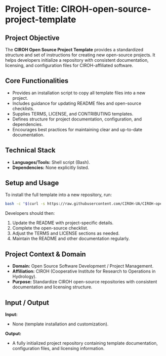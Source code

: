 # Project Title: **CIROH-open-source-project-template**

## Project Objective  
The **CIROH Open Source Project Template** provides a standardized structure and set of instructions for creating new open-source projects. It helps developers initialize a repository with consistent documentation, licensing, and configuration files for CIROH-affiliated software.

## Core Functionalities  
- Provides an installation script to copy all template files into a new project.  
- Includes guidance for updating README files and open-source checklists.  
- Supplies TERMS, LICENSE, and CONTRIBUTING templates.  
- Defines structure for project documentation, configuration, and dependencies.  
- Encourages best practices for maintaining clear and up-to-date documentation.  

## Technical Stack  
- **Languages/Tools:** Shell script (Bash).  
- **Dependencies:** None explicitly listed.  

## Setup and Usage  
To install the full template into a new repository, run:  
```bash
bash -c "$(curl -s https://raw.githubusercontent.com/CIROH-UA/CIROH-open-source-project-template/main/open_source_template.sh)"
```  
Developers should then:  
1. Update the README with project-specific details.  
2. Complete the open-source checklist.  
3. Adjust the TERMS and LICENSE sections as needed.  
4. Maintain the README and other documentation regularly.  

## Project Context & Domain  
- **Domain:** Open Source Software Development / Project Management.  
- **Affiliation:** CIROH (Cooperative Institute for Research to Operations in Hydrology).  
- **Purpose:** Standardize CIROH open-source repositories with consistent documentation and licensing structure.  

## Input / Output  
**Input:**  
- None (template installation and customization).  

**Output:**  
- A fully initialized project repository containing template documentation, configuration files, and licensing information.  
